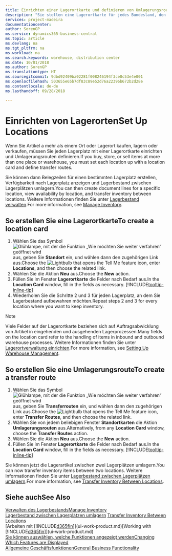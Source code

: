 ```yaml
---
title: Einrichten einer Lagerortkarte und definieren von Umlagerungsrouten| Microsoft Docs
description: "Sie stellen eine Lagerortkarte für jedes Bundesland, den von Lagerartikel speichern, beispielsweise, ein Lager oder eine Vertriebsstelle und Einrichtungsrouten, um Artikel zwischen Lagerorten umlagern erstellen."
services: project-madeira
documentationcenter: 
author: SorenGP
ms.service: dynamics365-business-central
ms.topic: article
ms.devlang: na
ms.tgt_pltfrm: na
ms.workload: na
ms.search.keywords: warehouse, distribution center
ms.date: 10/01/2018
ms.author: SorenGP
ms.translationtype: HT
ms.sourcegitcommit: 9dbd92409ba02281f008246194f3ce0c53e4e001
ms.openlocfilehash: 503655e65b7df83c89e52d76a22396b672b2d28e
ms.contentlocale: de-de
ms.lasthandoff: 09/28/2018

---
```

# <a name="set-up-locations"></a><span data-ttu-id="09182-103">Einrichten von Lagerorten</span><span class="sxs-lookup"><span data-stu-id="09182-103">Set Up Locations</span></span>
<span data-ttu-id="09182-104">Wenn Sie Artikel a mehr als einem Ort oder Lagerort kaufen, lagern oder verkaufen, müssen Sie jeden Lagerplatz mit einer Lagerortkarte einrichten und Umlagerungsrouten definieren.</span><span class="sxs-lookup"><span data-stu-id="09182-104">If you buy, store, or sell items at more than one place or warehouse, you must set each location up with a location card and define transfer routes.</span></span>

<span data-ttu-id="09182-105">Sie können dann Belegzeilen für einen bestimmten Lagerplatz erstellen, Verfügbarkeit nach Lagerplatz anzeigen und Lagerbestand zwischen Lagerplätzen umlagern.</span><span class="sxs-lookup"><span data-stu-id="09182-105">You can then create document lines for a specific location, view availability by location, and transfer inventory between locations.</span></span> <span data-ttu-id="09182-106">Weitere Informationen finden Sie unter [Lagerbestand verwalten](inventory-manage-inventory.md).</span><span class="sxs-lookup"><span data-stu-id="09182-106">For more information, see [Manage Inventory](inventory-manage-inventory.md).</span></span>

## <a name="to-create-a-location-card"></a><span data-ttu-id="09182-107">So erstellen Sie eine Lagerortkarte</span><span class="sxs-lookup"><span data-stu-id="09182-107">To create a location card</span></span>
1. <span data-ttu-id="09182-108">Wählen Sie das Symbol ![Glühlampe, mit der die Funktion „Wie möchten Sie weiter verfahren“ geöffnet wird](media/ui-search/search_small.png "Wie möchten Sie weiter verfahren?") aus, geben Sie **Standort** ein, und wählen dann den zugehörigen Link aus.</span><span class="sxs-lookup"><span data-stu-id="09182-108">Choose the ![Lightbulb that opens the Tell Me feature](media/ui-search/search_small.png "Tell me what you want to do") icon, enter **Locations**, and then choose the related link.</span></span>
2. <span data-ttu-id="09182-109">Wählen Sie die Aktion **Neu** aus.</span><span class="sxs-lookup"><span data-stu-id="09182-109">Choose the **New** action.</span></span>
3. <span data-ttu-id="09182-110">Füllen Sie im Fenster **Lagerortkarte** die Felder nach Bedarf aus.</span><span class="sxs-lookup"><span data-stu-id="09182-110">In the **Location Card** window, fill in the fields as necessary.</span></span> [!INCLUDE[tooltip-inline-tip](includes/tooltip-inline-tip_md.md)]
4. <span data-ttu-id="09182-111">Wiederholen Sie die Schritte 2 und 3 für jeden Lagerplatz, an dem Sie Lagerbestand aufbewahren möchten.</span><span class="sxs-lookup"><span data-stu-id="09182-111">Repeat steps 2 and 3 for every location where you want to keep inventory.</span></span>

> [!NOTE]  
> <span data-ttu-id="09182-112">Viele Felder auf der Lagerortkarte beziehen sich auf Auftragsabwicklung von Artikel in eingehenden und ausgehenden Lagerprozessen.</span><span class="sxs-lookup"><span data-stu-id="09182-112">Many fields on the location card refer to the handling of items in inbound and outbound warehouse processes.</span></span> <span data-ttu-id="09182-113">Weitere Informationen finden Sie unter [Lagerortverwaltung einrichten](warehouse-setup-warehouse.md).</span><span class="sxs-lookup"><span data-stu-id="09182-113">For more information, see [Setting Up Warehouse Management](warehouse-setup-warehouse.md).</span></span>

## <a name="to-create-a-transfer-route"></a><span data-ttu-id="09182-114">So erstellen Sie eine Umlagerungsroute</span><span class="sxs-lookup"><span data-stu-id="09182-114">To create a transfer route</span></span>
1. <span data-ttu-id="09182-115">Wählen Sie das Symbol ![Glühlampe, mit der die Funktion „Wie möchten Sie weiter verfahren“ geöffnet wird](media/ui-search/search_small.png "Wie möchten Sie weiter verfahren?") aus, geben Sie **Transferrouten** ein, und wählen dann den zugehörigen Link aus.</span><span class="sxs-lookup"><span data-stu-id="09182-115">Choose the ![Lightbulb that opens the Tell Me feature](media/ui-search/search_small.png "Tell me what you want to do") icon, enter **Transfer Routes**, and then choose the related link.</span></span>
2. <span data-ttu-id="09182-116">Wählen Sie von jedem beliebigen Fenster **Standortkarten** die Aktion **Umlagerungsrouten** aus.</span><span class="sxs-lookup"><span data-stu-id="09182-116">Alternatively, from any **Location Card** window, choose the **Transfer Routes** action.</span></span>
3. <span data-ttu-id="09182-117">Wählen Sie die Aktion **Neu** aus.</span><span class="sxs-lookup"><span data-stu-id="09182-117">Choose the **New** action.</span></span>
4. <span data-ttu-id="09182-118">Füllen Sie im Fenster **Lagerortkarte** die Felder nach Bedarf aus.</span><span class="sxs-lookup"><span data-stu-id="09182-118">In the **Location Card** window, fill in the fields as necessary.</span></span> [!INCLUDE[tooltip-inline-tip](includes/tooltip-inline-tip_md.md)]

<span data-ttu-id="09182-119">Sie können jetzt die Lagerartikel zwischen zwei Lagerplätzen umlagern.</span><span class="sxs-lookup"><span data-stu-id="09182-119">You can now transfer inventory items between two locations.</span></span> <span data-ttu-id="09182-120">Weitere Informationen finden Sie unter [Lagerbestand zwischen Lagerplätzen umlagern](inventory-how-transfer-between-locations.md).</span><span class="sxs-lookup"><span data-stu-id="09182-120">For more information, see [Transfer Inventory Between Locations](inventory-how-transfer-between-locations.md).</span></span>    

## <a name="see-also"></a><span data-ttu-id="09182-121">Siehe auch</span><span class="sxs-lookup"><span data-stu-id="09182-121">See Also</span></span>
[<span data-ttu-id="09182-122">Verwalten des Lagerbestands</span><span class="sxs-lookup"><span data-stu-id="09182-122">Manage Inventory</span></span>](inventory-manage-inventory.md)  
<span data-ttu-id="09182-123">[Lagerbestand zwischen Lagerplätzen umlagern](inventory-how-transfer-between-locations.md)  </span><span class="sxs-lookup"><span data-stu-id="09182-123">[Transfer Inventory Between Locations](inventory-how-transfer-between-locations.md)  </span></span>  
<span data-ttu-id="09182-124">[Arbeiten mit [!INCLUDE[d365fin](includes/d365fin_md.md)]](ui-work-product.md)</span><span class="sxs-lookup"><span data-stu-id="09182-124">[Working with [!INCLUDE[d365fin](includes/d365fin_md.md)]](ui-work-product.md)</span></span>  
[<span data-ttu-id="09182-125">Sie können auswählen, welche Funktionen angezeigt werden</span><span class="sxs-lookup"><span data-stu-id="09182-125">Changing Which Features are Displayed</span></span>](ui-experiences.md)  
[<span data-ttu-id="09182-126">Allgemeine Geschäftsfunktionen</span><span class="sxs-lookup"><span data-stu-id="09182-126">General Business Functionality</span></span>](ui-across-business-areas.md)

